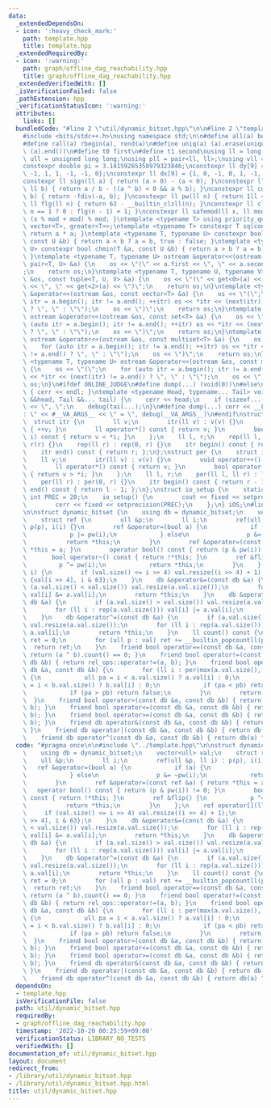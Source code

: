 ```yaml
---
data:
  _extendedDependsOn:
  - icon: ':heavy_check_mark:'
    path: template.hpp
    title: template.hpp
  _extendedRequiredBy:
  - icon: ':warning:'
    path: graph/offline_dag_reachability.hpp
    title: graph/offline_dag_reachability.hpp
  _extendedVerifiedWith: []
  _isVerificationFailed: false
  _pathExtension: hpp
  _verificationStatusIcon: ':warning:'
  attributes:
    links: []
  bundledCode: "#line 2 \"util/dynamic_bitset.hpp\"\n\n#line 2 \"template.hpp\"\n\n\
    #include <bits/stdc++.h>\nusing namespace std;\n\n#define all(a) begin(a), end(a)\n\
    #define rall(a) rbegin(a), rend(a)\n#define uniq(a) (a).erase(unique(all(a)),\
    \ (a).end())\n#define t0 first\n#define t1 second\nusing ll = long long;\nusing\
    \ ull = unsigned long long;\nusing pll = pair<ll, ll>;\nusing vll = vector<ll>;\n\
    constexpr double pi = 3.14159265358979323846;\nconstexpr ll dy[9] = {0, 1, 0,\
    \ -1, 1, 1, -1, -1, 0};\nconstexpr ll dx[9] = {1, 0, -1, 0, 1, -1, -1, 1, 0};\n\
    constexpr ll sign(ll a) { return (a > 0) - (a < 0); }\nconstexpr ll fdiv(ll a,\
    \ ll b) { return a / b - ((a ^ b) < 0 && a % b); }\nconstexpr ll cdiv(ll a, ll\
    \ b) { return -fdiv(-a, b); }\nconstexpr ll pw(ll n) { return 1ll << n; }\nconstexpr\
    \ ll flg(ll n) { return 63 - __builtin_clzll(n); }\nconstexpr ll clg(ll n) { return\
    \ n == 1 ? 0 : flg(n - 1) + 1; }\nconstexpr ll safemod(ll x, ll mod) { return\
    \ (x % mod + mod) % mod; }\ntemplate <typename T> using priority_queue_rev = priority_queue<T,\
    \ vector<T>, greater<T>>;\ntemplate <typename T> constexpr T sq(const T &a) {\
    \ return a * a; }\ntemplate <typename T, typename U> constexpr bool chmax(T &a,\
    \ const U &b) { return a < b ? a = b, true : false; }\ntemplate <typename T, typename\
    \ U> constexpr bool chmin(T &a, const U &b) { return a > b ? a = b, true : false;\
    \ }\ntemplate <typename T, typename U> ostream &operator<<(ostream &os, const\
    \ pair<T, U> &a) {\n    os << \"(\" << a.first << \", \" << a.second << \")\"\
    ;\n    return os;\n}\ntemplate <typename T, typename U, typename V> ostream &operator<<(ostream\
    \ &os, const tuple<T, U, V> &a) {\n    os << \"(\" << get<0>(a) << \", \" << get<1>(a)\
    \ << \", \" << get<2>(a) << \")\";\n    return os;\n}\ntemplate <typename T> ostream\
    \ &operator<<(ostream &os, const vector<T> &a) {\n    os << \"(\";\n    for (auto\
    \ itr = a.begin(); itr != a.end(); ++itr) os << *itr << (next(itr) != a.end()\
    \ ? \", \" : \"\");\n    os << \")\";\n    return os;\n}\ntemplate <typename T>\
    \ ostream &operator<<(ostream &os, const set<T> &a) {\n    os << \"(\";\n    for\
    \ (auto itr = a.begin(); itr != a.end(); ++itr) os << *itr << (next(itr) != a.end()\
    \ ? \", \" : \"\");\n    os << \")\";\n    return os;\n}\ntemplate <typename T>\
    \ ostream &operator<<(ostream &os, const multiset<T> &a) {\n    os << \"(\";\n\
    \    for (auto itr = a.begin(); itr != a.end(); ++itr) os << *itr << (next(itr)\
    \ != a.end() ? \", \" : \"\");\n    os << \")\";\n    return os;\n}\ntemplate\
    \ <typename T, typename U> ostream &operator<<(ostream &os, const map<T, U> &a)\
    \ {\n    os << \"(\";\n    for (auto itr = a.begin(); itr != a.end(); ++itr) os\
    \ << *itr << (next(itr) != a.end() ? \", \" : \"\");\n    os << \")\";\n    return\
    \ os;\n}\n#ifdef ONLINE_JUDGE\n#define dump(...) (void(0))\n#else\nvoid debug()\
    \ { cerr << endl; }\ntemplate <typename Head, typename... Tail> void debug(Head\
    \ &&head, Tail &&... tail) {\n    cerr << head;\n    if (sizeof...(Tail)) cerr\
    \ << \", \";\n    debug(tail...);\n}\n#define dump(...) cerr << __LINE__ << \"\
    : \" << #__VA_ARGS__ << \" = \", debug(__VA_ARGS__)\n#endif\nstruct rep {\n  \
    \  struct itr {\n        ll v;\n        itr(ll v) : v(v) {}\n        void operator++()\
    \ { ++v; }\n        ll operator*() const { return v; }\n        bool operator!=(itr\
    \ i) const { return v < *i; }\n    };\n    ll l, r;\n    rep(ll l, ll r) : l(l),\
    \ r(r) {}\n    rep(ll r) : rep(0, r) {}\n    itr begin() const { return l; };\n\
    \    itr end() const { return r; };\n};\nstruct per {\n    struct itr {\n    \
    \    ll v;\n        itr(ll v) : v(v) {}\n        void operator++() { --v; }\n\
    \        ll operator*() const { return v; }\n        bool operator!=(itr i) const\
    \ { return v > *i; }\n    };\n    ll l, r;\n    per(ll l, ll r) : l(l), r(r) {}\n\
    \    per(ll r) : per(0, r) {}\n    itr begin() const { return r - 1; };\n    itr\
    \ end() const { return l - 1; };\n};\nstruct io_setup {\n    static constexpr\
    \ int PREC = 20;\n    io_setup() {\n        cout << fixed << setprecision(PREC);\n\
    \        cerr << fixed << setprecision(PREC);\n    };\n} iOS;\n#line 4 \"util/dynamic_bitset.hpp\"\
    \n\nstruct dynamic_bitset {\n    using db = dynamic_bitset;\n    vector<ull> val;\n\
    \    struct ref {\n        ull &p;\n        ll i;\n        ref(ull &p, ll i) :\
    \ p(p), i(i) {}\n        ref &operator=(bool a) {\n            if (a) {\n    \
    \            p |= pw(i);\n            } else\n                p &= ~pw(i);\n \
    \           return *this;\n        }\n        ref &operator=(const ref &a) { return\
    \ *this = a; }\n        operator bool() const { return (p & pw(i)) != 0; }\n \
    \       bool operator~() const { return !*this; }\n        ref &flip() {\n   \
    \         p ^= pw(i);\n            return *this;\n        }\n    };\n    ref operator[](ll\
    \ i) {\n        if (val.size() <= i >> 4) val.resize((i >> 4) + 1);\n        return\
    \ {val[i >> 4], i & 63};\n    }\n    db &operator&=(const db &a) {\n        if\
    \ (a.val.size() < val.size()) val.resize(a.val.size());\n        for (ll i : rep(a.val.size()))\
    \ val[i] &= a.val[i];\n        return *this;\n    }\n    db &operator|=(const\
    \ db &a) {\n        if (a.val.size() > val.size()) val.resize(a.val.size());\n\
    \        for (ll i : rep(a.val.size())) val[i] |= a.val[i];\n        return *this;\n\
    \    }\n    db &operator^=(const db &a) {\n        if (a.val.size() > val.size())\
    \ val.resize(a.val.size());\n        for (ll i : rep(a.val.size())) val[i] ^=\
    \ a.val[i];\n        return *this;\n    }\n    ll count() const {\n        ll\
    \ ret = 0;\n        for (ull p : val) ret += __builtin_popcountll(p);\n      \
    \  return ret;\n    }\n    friend bool operator==(const db &a, const db &b) {\
    \ return (a ^ b).count() == 0; }\n    friend bool operator!=(const db &a, const\
    \ db &b) { return rel_ops::operator!=(a, b); }\n    friend bool operator<(const\
    \ db &a, const db &b) {\n        for (ll i : per(max(a.val.size(), b.val.size())))\
    \ {\n            ull pa = i < a.val.size() ? a.val[i] : 0;\n            ull pb\
    \ = i < b.val.size() ? b.val[i] : 0;\n            if (pa < pb) return true;\n\
    \            if (pa > pb) return false;\n        }\n        return false;\n  \
    \  }\n    friend bool operator>(const db &a, const db &b) { return rel_ops::operator>(a,\
    \ b); }\n    friend bool operator<=(const db &a, const db &b) { return rel_ops::operator<=(a,\
    \ b); }\n    friend bool operator>=(const db &a, const db &b) { return rel_ops::operator>=(a,\
    \ b); }\n    friend db operator&(const db &a, const db &b) { return db(a) &= b;\
    \ }\n    friend db operator|(const db &a, const db &b) { return db(a) |= b; }\n\
    \    friend db operator^(const db &a, const db &b) { return db(a) ^= b; }\n};\n"
  code: "#pragma once\n\n#include \"../template.hpp\"\n\nstruct dynamic_bitset {\n\
    \    using db = dynamic_bitset;\n    vector<ull> val;\n    struct ref {\n    \
    \    ull &p;\n        ll i;\n        ref(ull &p, ll i) : p(p), i(i) {}\n     \
    \   ref &operator=(bool a) {\n            if (a) {\n                p |= pw(i);\n\
    \            } else\n                p &= ~pw(i);\n            return *this;\n\
    \        }\n        ref &operator=(const ref &a) { return *this = a; }\n     \
    \   operator bool() const { return (p & pw(i)) != 0; }\n        bool operator~()\
    \ const { return !*this; }\n        ref &flip() {\n            p ^= pw(i);\n \
    \           return *this;\n        }\n    };\n    ref operator[](ll i) {\n   \
    \     if (val.size() <= i >> 4) val.resize((i >> 4) + 1);\n        return {val[i\
    \ >> 4], i & 63};\n    }\n    db &operator&=(const db &a) {\n        if (a.val.size()\
    \ < val.size()) val.resize(a.val.size());\n        for (ll i : rep(a.val.size()))\
    \ val[i] &= a.val[i];\n        return *this;\n    }\n    db &operator|=(const\
    \ db &a) {\n        if (a.val.size() > val.size()) val.resize(a.val.size());\n\
    \        for (ll i : rep(a.val.size())) val[i] |= a.val[i];\n        return *this;\n\
    \    }\n    db &operator^=(const db &a) {\n        if (a.val.size() > val.size())\
    \ val.resize(a.val.size());\n        for (ll i : rep(a.val.size())) val[i] ^=\
    \ a.val[i];\n        return *this;\n    }\n    ll count() const {\n        ll\
    \ ret = 0;\n        for (ull p : val) ret += __builtin_popcountll(p);\n      \
    \  return ret;\n    }\n    friend bool operator==(const db &a, const db &b) {\
    \ return (a ^ b).count() == 0; }\n    friend bool operator!=(const db &a, const\
    \ db &b) { return rel_ops::operator!=(a, b); }\n    friend bool operator<(const\
    \ db &a, const db &b) {\n        for (ll i : per(max(a.val.size(), b.val.size())))\
    \ {\n            ull pa = i < a.val.size() ? a.val[i] : 0;\n            ull pb\
    \ = i < b.val.size() ? b.val[i] : 0;\n            if (pa < pb) return true;\n\
    \            if (pa > pb) return false;\n        }\n        return false;\n  \
    \  }\n    friend bool operator>(const db &a, const db &b) { return rel_ops::operator>(a,\
    \ b); }\n    friend bool operator<=(const db &a, const db &b) { return rel_ops::operator<=(a,\
    \ b); }\n    friend bool operator>=(const db &a, const db &b) { return rel_ops::operator>=(a,\
    \ b); }\n    friend db operator&(const db &a, const db &b) { return db(a) &= b;\
    \ }\n    friend db operator|(const db &a, const db &b) { return db(a) |= b; }\n\
    \    friend db operator^(const db &a, const db &b) { return db(a) ^= b; }\n};"
  dependsOn:
  - template.hpp
  isVerificationFile: false
  path: util/dynamic_bitset.hpp
  requiredBy:
  - graph/offline_dag_reachability.hpp
  timestamp: '2022-10-20 00:25:59+09:00'
  verificationStatus: LIBRARY_NO_TESTS
  verifiedWith: []
documentation_of: util/dynamic_bitset.hpp
layout: document
redirect_from:
- /library/util/dynamic_bitset.hpp
- /library/util/dynamic_bitset.hpp.html
title: util/dynamic_bitset.hpp
---
```

